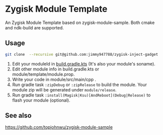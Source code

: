 # Zygisk Module Template

An Zygisk Module Template based on zygisk-module-sample. Both cmake and ndk-build are supported.


## Usage

```bash
git clone  --recursive git@github.com:jimmy947788/zygisk-inject-gadget.git
```

1. Edit your moduleId in [build.gradle.kts](./build.gradle.kts) (It's also your module's soname).  
2. Edit other module info in build.gradle.kts or module/template/module.prop.  
3. Write your code in module/src/main/cpp .  
4. Run gradle task `:zipDebug` or `:zipRelease` to build the module. 
   Your module zip will be generated under `module/release`. 
5. Run gradle task `:install(Magisk|Ksu)[AndReboot](Debug|Release)` to flash your module (optional).  

## See also

https://github.com/topjohnwu/zygisk-module-sample

